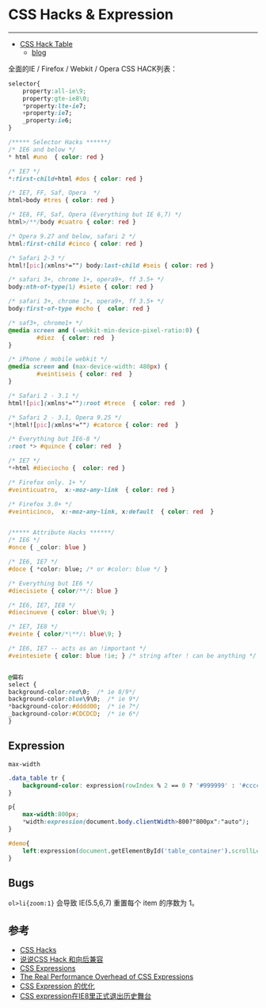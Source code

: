 
# CSS Hacks & Expression

----

* [CSS Hack Table](http://swordair.com/tools/css-hack-table/)
  * [blog](http://swordair.com/css-hack-table/)

全面的IE / Firefox / Webkit / Opera CSS HACK列表：

```css
selector{
    property:all-ie\9;
    property:gte-ie8\0;
    *property:lte-ie7;
    +property:ie7;
    _property:ie6;
}
```

```css
/***** Selector Hacks ******/
/* IE6 and below */
* html #uno  { color: red }

/* IE7 */
*:first-child+html #dos { color: red }

/* IE7, FF, Saf, Opera  */
html>body #tres { color: red }

/* IE8, FF, Saf, Opera (Everything but IE 6,7) */
html>/**/body #cuatro { color: red }

/* Opera 9.27 and below, safari 2 */
html:first-child #cinco { color: red }

/* Safari 2-3 */
html![pic](xmlns*="") body:last-child #seis { color: red }

/* safari 3+, chrome 1+, opera9+, ff 3.5+ */
body:nth-of-type(1) #siete { color: red }

/* safari 3+, chrome 1+, opera9+, ff 3.5+ */
body:first-of-type #ocho {  color: red }

/* saf3+, chrome1+ */
@media screen and (-webkit-min-device-pixel-ratio:0) {
        #diez  { color: red  }
}

/* iPhone / mobile webkit */
@media screen and (max-device-width: 480px) {
        #veintiseis { color: red  }
}

/* Safari 2 - 3.1 */
html![pic](xmlns*=""):root #trece  { color: red  }

/* Safari 2 - 3.1, Opera 9.25 */
*|html![pic](xmlns*="") #catorce { color: red  }

/* Everything but IE6-8 */
:root *> #quince { color: red  }

/* IE7 */
*+html #dieciocho {  color: red }

/* Firefox only. 1+ */
#veinticuatro,  x:-moz-any-link  { color: red }

/* Firefox 3.0+ */
#veinticinco,  x:-moz-any-link, x:default  { color: red  }


/***** Attribute Hacks ******/
/* IE6 */
#once { _color: blue }

/* IE6, IE7 */
#doce { *color: blue; /* or #color: blue */ }

/* Everything but IE6 */
#diecisiete { color/**/: blue }

/* IE6, IE7, IE8 */
#diecinueve { color: blue\9; }

/* IE7, IE8 */
#veinte { color/*\**/: blue\9; }

/* IE6, IE7 -- acts as an !important */
#veintesiete { color: blue !ie; } /* string after ! can be anything */


@偏右
select {
background-color:red\0;  /* ie 8/9*/
background-color:blue\9\0;  /* ie 9*/
*background-color:#dddd00;  /* ie 7*/
_background-color:#CDCDCD;  /* ie 6*/
}

```

## Expression

`max-width`

```css
.data_table tr {
	background-color: expression(rowIndex % 2 == 0 ? '#999999' : '#cccccc')
}

p{
    max-width:800px;
    *width:expression(document.body.clientWidth>800?"800px":"auto");
}

#demo{
    left:expression(document.getElementById('table_container').scrollLeft);
}
```

## Bugs

`ol>li{zoom:1}` 会导致 IE(5.5,6,7) 重置每个 item 的序数为 1。

## 参考

* [CSS Hacks](http://www.webdevout.net/css-hacks)
* [说说CSS Hack 和向后兼容](http://www.happinesz.cn/archives/1331/)
* [CSS Expressions](http://webfx.eae.net/dhtml/cssexpr/cssexpr.html)
* [The Real Performance Overhead of CSS Expressions](http://blog.dynatrace.com/2010/02/16/the-real-performance-overhead-of-css-expressions/)
* [CSS Expression 的优化](http://www.planabc.net/2009/09/21/optimization_of_css_eexpression/)
* [CSS expression在IE8里正式退出历史舞台](http://www.never-online.net/blog/article.asp?id=246)
